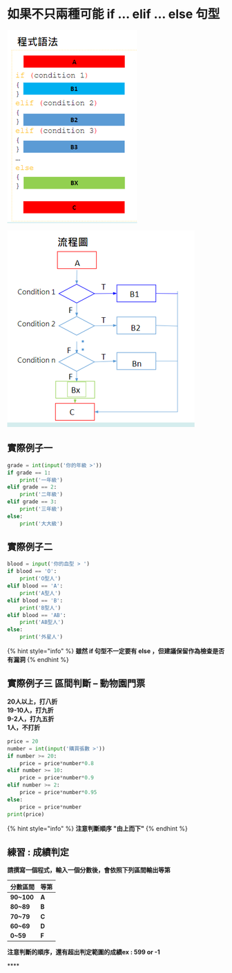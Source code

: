 # 如果不只兩種可能 if … elif … else 句型

![](../../.gitbook/assets/image%20%2850%29.png)

![](../../.gitbook/assets/image%20%2859%29.png)

## 實際例子一

```python
grade = int(input('你的年級 >'))
if grade == 1:
	print('一年級')
elif grade == 2:
	print('二年級')
elif grade == 3:
	print('三年級')
else:
	print('大大級')
```

## 實際例子二

```python
blood = input('你的血型 > ')
if blood == 'O':
	print('O型人')
elif blood == 'A':
	print('A型人')
elif blood == 'B':
	print('B型人')
elif blood == 'AB':
	print('AB型人')
else:
	print('外星人')
```

{% hint style="info" %}
**雖然 if 句型不一定要有 else ，但建議保留作為檢查是否有漏洞**
{% endhint %}

## 實際例子三 區間判斷 – 動物園門票

**20人以上，打八折**  
**19-10人，打九折**  
**9-2人，打九五折**  
**1人，不打折**

```python
price = 20
number = int(input('購買張數 >'))
if number >= 20:
	price = price*number*0.8
elif number >= 10:
	price = price*number*0.9
elif number >= 2:
	price = price*number*0.95
else:
	price = price*number
print(price)
```

{% hint style="info" %}
**注意判斷順序 "由上而下"**
{% endhint %}

## **練習 : 成績判定**

**請撰寫一個程式，輸入一個分數後，會依照下列區間輸出等第**

| **分數區間** | **等第** |
| :--- | :--- |
| **90~100** | **A** |
| **80~89** | **B** |
| **70~79** | **C** |
| **60~69** | **D** |
| **0~59** | **F** |

**注意判斷的順序，還有超出判定範圍的成績ex : 599 or -1**

\*\*\*\*


